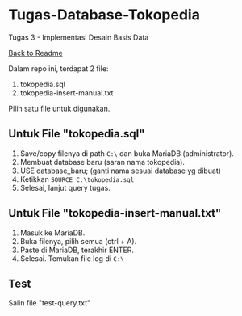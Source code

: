 # Tugas-Database-Tokopedia
Tugas 3 - Implementasi Desain Basis Data

[Back to Readme](https://github.com/yeftakun/Tugas-Database-Tokopedia)

Dalam repo ini, terdapat 2 file:
1. tokopedia.sql
2. tokopedia-insert-manual.txt

Pilih satu file untuk digunakan.

## Untuk File "tokopedia.sql"

1. Save/copy filenya di path ```C:\``` dan buka MariaDB (administrator).
2. Membuat database baru (saran nama tokopedia).
3. USE database_baru; (ganti nama sesuai database yg dibuat)
4. Ketikkan ```SOURCE C:\tokopedia.sql```
7. Selesai, lanjut query tugas.

## Untuk File "tokopedia-insert-manual.txt"

1. Masuk ke MariaDB.
2. Buka filenya, pilih semua (ctrl + A).
3. Paste di MariaDB, terakhir ENTER.
4. Selesai. Temukan file log di ```C:\```

## Test
Salin file "test-query.txt"
